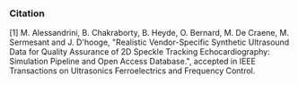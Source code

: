 ### Citation
[1] M. Alessandrini, B. Chakraborty, B. Heyde, O. Bernard, M. De Craene, M. Sermesant and J. D'hooge, "Realistic Vendor-Specific Synthetic Ultrasound Data for Quality Assurance of 2D Speckle Tracking Echocardiography: Simulation Pipeline and Open Access Database.", accepted in IEEE Transactions on Ultrasonics Ferroelectrics and Frequency Control.
